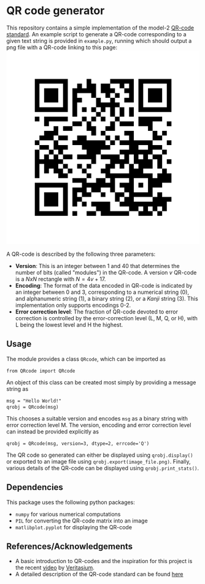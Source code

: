 # QR code generator

This repository contains a simple implementation of the model-2 [QR-code standard](https://en.wikipedia.org/wiki/QR_code).  An example script to generate a QR-code corresponding to a given text string is provided in `example.py`, running which should output a png file with a QR-code linking to this page:
![QR-code to this page](./qrcode.png)

A QR-code is described by the following three parameters: 

  - **Version**: This is an integer between 1 and 40 that determines the number of bits (called "modules") in the QR-code. A version $v$ QR-code is a $NxN$ rectangle with $N = 4v+17$.
  - **Encoding**: The format of the data encoded in QR-code is indicated by an integer between 0 and 3, corresponding to a numerical string (0), and alphanumeric string (1), a binary string (2), or a _Kanji_ string (3). This implementation only supports encodings 0-2. 
  - **Error correction level**: The fraction of QR-code devoted to error correction is controlled by the error-correction level (L, M, Q, or H), with L being the lowest level and H the highest. 


## Usage 
The module provides a class `QRcode`, which can be imported as 
```
from QRcode import QRcode
```
An object of this class can be created most simply by providing a message string as 
```
msg = "Hello World!"
qrobj = QRcode(msg) 
```
This chooses a suitable version and encodes `msg` as a binary string with error correction level M. The version, encoding and error correction level can instead be provided explicitly as 
```
qrobj = QRcode(msg, version=3, dtype=2, errcode='Q')
```
The QR code so generated can either be displayed using `qrobj.display()` or exported to an image file using `qrobj.export(image_file.png)`. Finally, various details of the QR-code can be displayed using `qrobj.print_stats()`.  


## Dependencies 
This package uses the following python packages: 

  - `numpy` for various numerical computations
  - `PIL` for converting the QR-code matrix into an image
  - `matlibplot.pyplot` for displaying the QR-code 

## References/Acknowledgements

  - A basic introduction to QR-codes and the inspiration for this project is the recent [video](https://www.youtube.com/watch?v=w5ebcowAJD8) by [Veritasium](https://www.youtube.com/@veritasium).
  - A detailed description of the QR-code standard can be found [here](https://www.thonky.com/qr-code-tutorial)